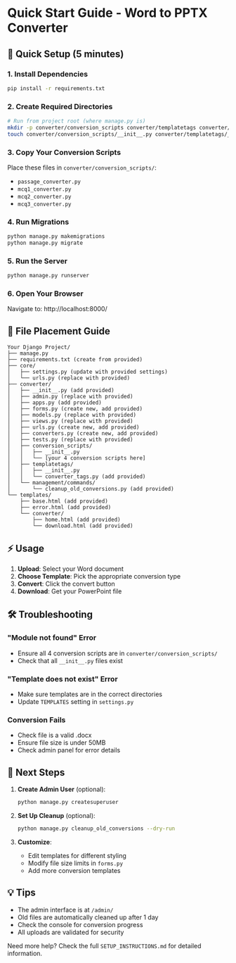 # Quick Start Guide - Word to PPTX Converter

## 🚀 Quick Setup (5 minutes)

### 1. Install Dependencies
```bash
pip install -r requirements.txt
```

### 2. Create Required Directories
```bash
# Run from project root (where manage.py is)
mkdir -p converter/conversion_scripts converter/templatetags converter/management/commands templates/converter
touch converter/conversion_scripts/__init__.py converter/templatetags/__init__.py converter/management/__init__.py converter/management/commands/__init__.py
```

### 3. Copy Your Conversion Scripts
Place these files in `converter/conversion_scripts/`:
- `passage_converter.py`
- `mcq1_converter.py`
- `mcq2_converter.py`
- `mcq3_converter.py`

### 4. Run Migrations
```bash
python manage.py makemigrations
python manage.py migrate
```

### 5. Run the Server
```bash
python manage.py runserver
```

### 6. Open Your Browser
Navigate to: http://localhost:8000/

## 📝 File Placement Guide

```
Your Django Project/
├── manage.py
├── requirements.txt (create from provided)
├── core/
│   ├── settings.py (update with provided settings)
│   └── urls.py (replace with provided)
├── converter/
│   ├── __init__.py (add provided)
│   ├── admin.py (replace with provided)
│   ├── apps.py (add provided)
│   ├── forms.py (create new, add provided)
│   ├── models.py (replace with provided)
│   ├── views.py (replace with provided)
│   ├── urls.py (create new, add provided)
│   ├── converters.py (create new, add provided)
│   ├── tests.py (replace with provided)
│   ├── conversion_scripts/
│   │   ├── __init__.py
│   │   └── [your 4 conversion scripts here]
│   ├── templatetags/
│   │   ├── __init__.py
│   │   └── converter_tags.py (add provided)
│   └── management/commands/
│       └── cleanup_old_conversions.py (add provided)
└── templates/
    ├── base.html (add provided)
    ├── error.html (add provided)
    └── converter/
        ├── home.html (add provided)
        └── download.html (add provided)
```

## ⚡ Usage

1. **Upload**: Select your Word document
2. **Choose Template**: Pick the appropriate conversion type
3. **Convert**: Click the convert button
4. **Download**: Get your PowerPoint file

## 🛠️ Troubleshooting

### "Module not found" Error
- Ensure all 4 conversion scripts are in `converter/conversion_scripts/`
- Check that all `__init__.py` files exist

### "Template does not exist" Error
- Make sure templates are in the correct directories
- Update `TEMPLATES` setting in `settings.py`

### Conversion Fails
- Check file is a valid .docx
- Ensure file size is under 50MB
- Check admin panel for error details

## 🎯 Next Steps

1. **Create Admin User** (optional):
   ```bash
   python manage.py createsuperuser
   ```

2. **Set Up Cleanup** (optional):
   ```bash
   python manage.py cleanup_old_conversions --dry-run
   ```

3. **Customize**:
   - Edit templates for different styling
   - Modify file size limits in `forms.py`
   - Add more conversion templates

## 💡 Tips

- The admin interface is at `/admin/`
- Old files are automatically cleaned up after 1 day
- Check the console for conversion progress
- All uploads are validated for security

Need more help? Check the full `SETUP_INSTRUCTIONS.md` for detailed information.